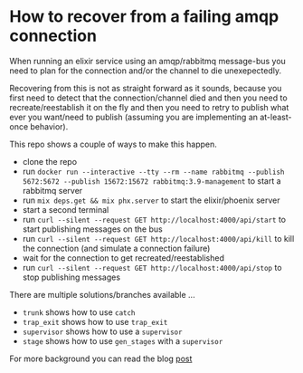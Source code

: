 # How to recover from a failing amqp connection

When running an elixir service using an amqp/rabbitmq
message-bus you need to plan for the connection and/or
the channel to die unexepectedly.

Recovering from this is not as straight forward as
it sounds, because you first need to detect that the
connection/channel died and then you need to
recreate/reestablish it on the fly and then you
need to retry to publish what ever you want/need
to publish (assuming you are implementing an at-least-once
behavior).

This repo shows a couple of ways to make this happen.

* clone the repo
* run `docker run --interactive --tty --rm --name
 rabbitmq --publish 5672:5672 --publish 15672:15672 rabbitmq:3.9-management`
 to start a rabbitmq server
* run `mix deps.get && mix phx.server` to start the
elixir/phoenix server
* start a second terminal
* run `curl --silent --request GET http://localhost:4000/api/start`
to start publishing messages on the bus
* run `curl --silent --request GET http://localhost:4000/api/kill`
to kill the connection (and simulate a connection failure)
* wait for the connection to get recreated/reestablished
* run `curl --silent --request GET http://localhost:4000/api/stop`
to stop publishing messages

There are multiple solutions/branches available ...

* `trunk` shows how to use `catch`
* `trap_exit` shows how to use `trap_exit`
* `supervisor` shows how to use a `supervisor`
* `stage` shows how to use `gen_stages` with a `supervisor`

For more background you can read the blog
[post](https://tedn.life/2021/10/26/reconnecting-to-rabbitmq-with-amqp-in-elixir/)
